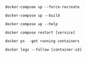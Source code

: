 ```
docker-compsoe up --force-recreate 
```
```
docker-compose up --build
```
```
docker-compose up --help
```
```
docker compose restart [service]
```
``` 
docker ps  -get running containers
```
```
docker logs --follow [container-id]
```

